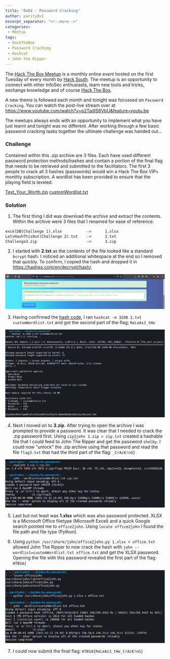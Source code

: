 ```yaml
---
title: "0x04 - Password Cracking"
author: parity0x1
excerpt_separator: "<!--more-->"
categories:
 - Meetup
tags:
 - HackTheBox
 - Password Cracking
 - Hashcat
 - John the Ripper
---
```

The [Hack The Box Meetup](https://www.meetup.com/Hack-The-Box-Meetup-South-Africa/) is a monthly online event hosted on the first Tuesday of every month by [Hack South](https://hacksouth.africa/). The meetup is an opportunity to connect with other InfoSec enthusiasts, learn new tools and tricks, exchange knowledge and of course [Hack The Box](https://www.hackthebox.eu/).<!--more-->

A new theme is followed each month and tonight was focussed on `Password Cracking`. You can watch the post-live stream over at https://www.youtube.com/watch?v=p2TadlS6VbU&feature=youtu.be

The meetups always ends with an opportunity to implement what you have just learnt and tonight was no different. After working through a few basic password cracking tasks together the ultimate challenge was handed out...

### Challenge

Contained within this .zip archive are 3 files. Each have used different password protection methods/hashes and contain a portion of the final flag that needs to be retrieved and submitted to the facilitators. The first 3 people to crack all 3 hashes (passwords) would win a Hack The Box VIP+ monthly subscription. A wordlist has been provided to ensure that the playing field is leveled.

[Test_Your_Worth.zip](/assets/images/0x04-password-cracking/Test_Your_Worth.zip)
[customWordlist.txt](/assets/images/0x04-password-cracking/customWordlist.txt)

### Solution

1. The first thing I did was download the archive and extract the contents. Within the archive were 3 files that I renamed for ease of reference:
```
excelDB(Challenge 1).xlsx           ->      1.xlsx
LetsHashThisOut(Challenge 2).txt    ->      2.txt
Challenge3.zip                      ->      3.zip
```

2. I started with **2.txt** as the contents of the file looked like a standard `bcrypt` hash. I noticed an additional whitespace at the end so I removed that quickly. To confirm, I copied the hash and dropped it in https://hashes.com/en/decrypt/hash/.

![](/assets/images/0x04-password-cracking/hshtb-0x04-01.png)

3. Having confirmed the [hash code](https://hashcat.net/wiki/doku.php?id=example_hashes), I ran `hashcat -m 3200 2.txt customWordlist.txt` and got the second part of the flag; `ReLeAs3_tHe`

![](/assets/images/0x04-password-cracking/hshtb-0x04-02.png)

4. Next I moved on to **3.zip**. After trying to open the archive I was prompted to provide a password. It was clear that I needed to crack the .zip password first. Using `zip2john 3.zip > zip.txt` created a hashable file that I could feed to John The Ripper and get the password `shelby`. I could now "unlock" the .zip archive using that password and read the file `flag3.txt` that had the third part of the flag: `_CrAcK!nG}`

![](/assets/images/0x04-password-cracking/hshtb-0x04-03.png)

5. Last but not least was **1.xlsx** which was also password protected. XLSX is a Microsoft Office filetype (Microsoft Excel) and a quick Google search pointed me to `office2john`. Using `locate office2john` I found the file path and file type (Python).

6. Using `python /usr/share/john/office2john.py 1.xlsx > office.txt` allowed John The Ripper to now crack the hash with `john --wordlist=customWordlist.txt office.txt` and get the XLSX password. Opening the file with this password revealed the first part of the flag: `HTBSA{`

![](/assets/images/0x04-password-cracking/hshtb-0x04-04.png)

7. I could now submit the final flag: `HTBSA{ReLeAs3_tHe_CrAcK!nG}`